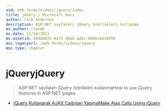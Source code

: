 ```yaml
---
uid: web-forms/videos/jquery/index
title: jQuery | Microsoft Docs
author: rick-anderson
description: ASP.NET sayfaları jQuery özellikleri kullanma
ms.author: riande
ms.date: 11/14/2011
ms.assetid: e9dd0075-0273-48b5-ad2c-0b0ec8e1055b
msc.legacyurl: /web-forms/videos/jquery
msc.type: chapter
---
```

<a name="jquery"></a><span data-ttu-id="32c2c-103">jQuery</span><span class="sxs-lookup"><span data-stu-id="32c2c-103">jQuery</span></span>
====================
> <span data-ttu-id="32c2c-104">ASP.NET sayfaları jQuery özellikleri kullanma</span><span class="sxs-lookup"><span data-stu-id="32c2c-104">How to use jQuery features in ASP.NET pages.</span></span>


- [<span data-ttu-id="32c2c-105">jQuery Kullanarak AJAX Çağrıları Yapma</span><span class="sxs-lookup"><span data-stu-id="32c2c-105">Make Ajax Calls Using jQuery</span></span>](how-do-i-make-ajax-calls-using-jquery.md)
